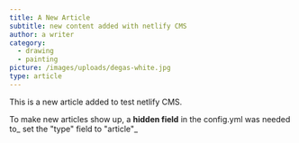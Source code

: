 ```yaml
---
title: A New Article
subtitle: new content added with netlify CMS
author: a writer
category:
  - drawing
  - painting
picture: /images/uploads/degas-white.jpg
type: article
---
```

This is a new article added to test netlify CMS.

To make new articles show up, a **hidden field** in the config.yml was needed to_ set the "type" field to "article"_
